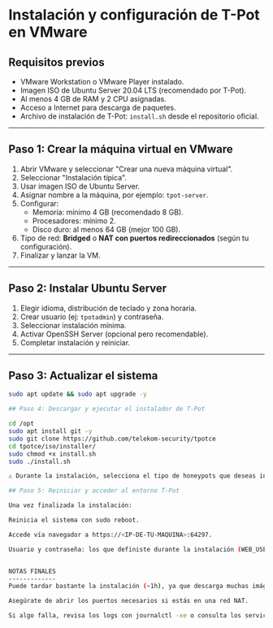 # Instalación y configuración de T-Pot en VMware

## Requisitos previos

- VMware Workstation o VMware Player instalado.
- Imagen ISO de Ubuntu Server 20.04 LTS (recomendado por T-Pot).
- Al menos 4 GB de RAM y 2 CPU asignadas.
- Acceso a Internet para descarga de paquetes.
- Archivo de instalación de T-Pot: `install.sh` desde el repositorio oficial.

---

## Paso 1: Crear la máquina virtual en VMware

1. Abrir VMware y seleccionar "Crear una nueva máquina virtual".
2. Seleccionar "Instalación típica".
3. Usar imagen ISO de Ubuntu Server.
4. Asignar nombre a la máquina, por ejemplo: `tpot-server`.
5. Configurar:
   - Memoria: mínimo 4 GB (recomendado 8 GB).
   - Procesadores: mínimo 2.
   - Disco duro: al menos 64 GB (mejor 100 GB).
6. Tipo de red: **Bridged** o **NAT con puertos redireccionados** (según tu configuración).
7. Finalizar y lanzar la VM.

---

## Paso 2: Instalar Ubuntu Server

1. Elegir idioma, distribución de teclado y zona horaria.
2. Crear usuario (ej: `tpotadmin`) y contraseña.
3. Seleccionar instalación mínima.
4. Activar OpenSSH Server (opcional pero recomendable).
5. Completar instalación y reiniciar.

---

## Paso 3: Actualizar el sistema

```bash
sudo apt update && sudo apt upgrade -y

## Paso 4: Descargar y ejecutar el instalador de T-Pot

cd /opt
sudo apt install git -y
sudo git clone https://github.com/telekom-security/tpotce
cd tpotce/iso/installer/
sudo chmod +x install.sh
sudo ./install.sh

⚠️ Durante la instalación, selecciona el tipo de honeypots que deseas incluir. Recomendado: "Standard Installation".

## Paso 5: Reiniciar y acceder al entorno T-Pot

Una vez finalizada la instalación:

Reinicia el sistema con sudo reboot.

Accede vía navegador a https://<IP-DE-TU-MAQUINA>:64297.

Usuario y contraseña: los que definiste durante la instalación (WEB_USER).


NOTAS FINALES
-------------
Puede tardar bastante la instalación (~1h), ya que descarga muchas imágenes de Docker.

Asegúrate de abrir los puertos necesarios si estás en una red NAT.

Si algo falla, revisa los logs con journalctl -xe o consulta los servicios con sudo docker ps.
